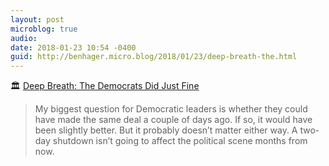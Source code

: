 ```yaml
---
layout: post
microblog: true
audio: 
date: 2018-01-23 10:54 -0400
guid: http://benhager.micro.blog/2018/01/23/deep-breath-the.html
---
```

🏛 [Deep Breath: The Democrats Did Just Fine](https://www.nytimes.com/2018/01/23/opinion/shutdown-democrats.html)

>My biggest question for Democratic leaders is whether they could have made the same deal a couple of days ago. If so, it would have been slightly better. But it probably doesn’t matter either way. A two-day shutdown isn’t going to affect the political scene months from now.
